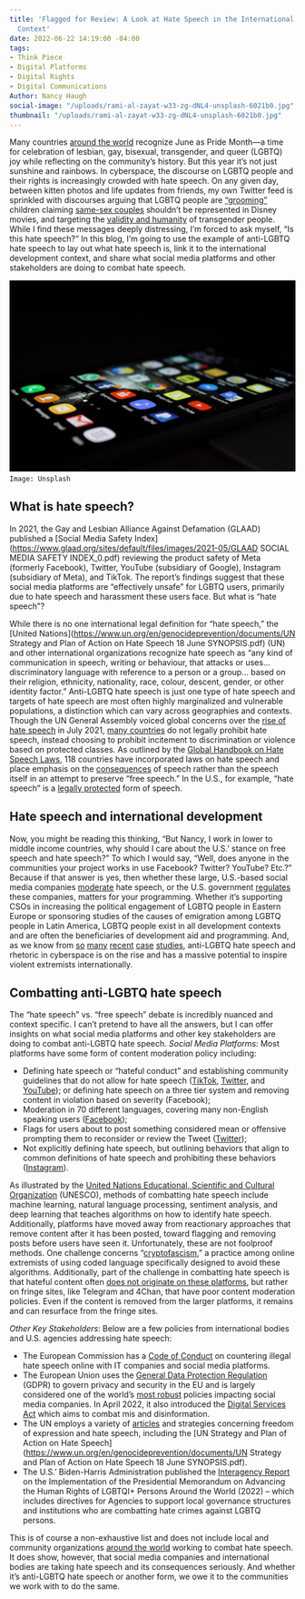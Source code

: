 ```yaml
---
title: 'Flagged for Review: A Look at Hate Speech in the International Development
  Context'
date: 2022-06-22 14:19:00 -04:00
tags:
- Think Piece
- Digital Platforms
- Digital Rights
- Digital Communications
Author: Nancy Haugh
social-image: "/uploads/rami-al-zayat-w33-zg-dNL4-unsplash-6021b0.jpg"
thumbnail: "/uploads/rami-al-zayat-w33-zg-dNL4-unsplash-6021b0.jpg"
---
```


Many countries [around the world](https://www.globesmart.com/blog/celebrating-lgbt-pride-around-the-world-things-to-know/) recognize June as Pride Month—a time for celebration of lesbian, gay, bisexual, transgender, and queer (LGBTQ) joy while reflecting on the community’s history. But this year it’s not just sunshine and rainbows. In cyberspace, the discourse on LGBTQ people and their rights is increasingly crowded with hate speech. On any given day, between kitten photos and life updates from friends, my own Twitter feed is sprinkled with discourses arguing that LGBTQ people are [“grooming”](https://www.npr.org/2022/05/11/1096623939/accusations-grooming-political-attack-homophobic-origins) children claiming [same-sex couples](https://twitter.com/benshapiro/status/1536667667150651392?s=21) shouldn’t be represented in Disney movies, and targeting the [validity and humanity](https://www.nbcnews.com/tech/tech-news/anti-lgbtq-threats-orchestrated-on-internet-shut-down-events-rcna33955) of transgender people. While I find these messages deeply distressing, I’m forced to ask myself, “Is this hate speech?” In this blog, I’m going to use the example of anti-LGBTQ hate speech to lay out what hate speech is, link it to the international development context, and share what social media platforms and other stakeholders are doing to combat hate speech. 

![rami-al-zayat-w33-zg-dNL4-unsplash-6021b0.jpg](/uploads/rami-al-zayat-w33-zg-dNL4-unsplash-6021b0.jpg) `Image: Unsplash`

<!--more--> 

## What is hate speech?
In 2021, the Gay and Lesbian Alliance Against Defamation (GLAAD) published a [Social Media Safety Index](https://www.glaad.org/sites/default/files/images/2021-05/GLAAD SOCIAL MEDIA SAFETY INDEX_0.pdf) reviewing the product safety of Meta (formerly Facebook), Twitter, YouTube (subsidiary of Google), Instagram (subsidiary of Meta), and TikTok. The report’s findings suggest that these social media platforms are “effectively unsafe” for LGBTQ users, primarily due to hate speech and harassment these users face. But what is “hate speech”? 

While there is no one international legal definition for “hate speech,” the [United Nations](https://www.un.org/en/genocideprevention/documents/UN Strategy and Plan of Action on Hate Speech 18 June SYNOPSIS.pdf) (UN) and other international organizations recognize hate speech as “any kind of communication in speech, writing or behaviour, that attacks or uses… discriminatory language with reference to a person or a group… based on their religion, ethnicity, nationality, race, colour, descent, gender, or other identity factor.” Anti-LGBTQ hate speech is just one type of hate speech and targets of hate speech are most often highly marginalized and vulnerable populations, a distinction which can vary across geographies and contexts. Though the UN General Assembly voiced global concerns over the [rise of hate speech](https://www.un.org/en/observances/countering-hate-speech) in July 2021, [many countries](https://aceproject.org/main/english/me/mec03d01.htm) do not legally prohibit hate speech, instead choosing to prohibit incitement to discrimination or violence based on protected classes. As outlined by the [Global Handbook on Hate Speech Laws](https://futurefreespeech.com/global-handbook-on-hate-speech-laws/), 118 countries have incorporated laws on hate speech and place emphasis on the [consequences](https://www.coe.int/en/web/european-commission-against-racism-and-intolerance/hate-speech-and-violence) of speech rather than the speech itself in an attempt to preserve “free speech.” In the U.S., for example, “hate speech” is a [legally protected](https://www.law.cornell.edu/supct/html/09-751.ZS.html) form of speech. 

## Hate speech and international development
Now, you might be reading this thinking, “But Nancy, I work in lower to middle income countries, why should I care about the U.S.’ stance on free speech and hate speech?” To which I would say, “Well, does anyone in the communities your project works in use Facebook? Twitter? YouTube? Etc.?” Because if that answer is yes, then whether these large, U.S.-based social media companies [moderate](https://futurefreespeech.com/global-handbook-on-hate-speech-laws/) hate speech, or the U.S. government [regulates](https://techcrunch.com/2020/10/19/who-regulates-social-media/) these companies, matters for your programming. Whether it’s supporting CSOs in increasing the political engagement of LGBTQ people in Eastern Europe or sponsoring studies of the causes of emigration among LGBTQ people in Latin America, LGBTQ people exist in all development contexts and are often the beneficiaries of development aid and programming. And, as we know from [so](https://www.isdglobal.org/digital_dispatches/anti-trans-hatred-against-athletes-highlights-policy-failures-facebook-twitter/) [many](https://www.ilga-europe.org/blog/anti-lgbti-attacks-your-country/) [recent](https://apnews.com/article/crime-arrests-riots-race-and-ethnicity-religion-a22a3e11521dfd398778d4820f484c50) [case](https://www.ilga-europe.org/blog/charting-sharp-rise-anti-lgbti-hate-speech-across-europe/) [studies](https://www.washingtonpost.com/national-security/2022/06/17/lgbtq-pride-violence/), anti-LGBTQ hate speech and rhetoric in cyberspace is on the rise and has a massive potential to inspire violent extremists internationally.     

## Combatting anti-LGBTQ hate speech
The “hate speech” vs. “free speech” debate is incredibly nuanced and context specific. I can’t pretend to have all the answers, but I can offer insights on what social media platforms and other key stakeholders are doing to combat anti-LGBTQ hate speech. 
*Social Media Platforms*: Most platforms have some form of content moderation policy including:
* Defining hate speech or “hateful conduct” and establishing community guidelines that do not allow for hate speech ([TikTok](https://www.tiktok.com/community-guidelines?lang=en), [Twitter](https://help.twitter.com/en/rules-and-policies/hateful-conduct-policy), and [YouTube](https://support.google.com/youtube/answer/2801939?hl=en)); or defining hate speech on a three tier system and removing content in violation based on severity (Facebook); 
* Moderation in 70 different languages, covering many non-English speaking users ([Facebook](https://www.wired.com/story/facebooks-global-reach-exceeds-linguistic-grasp/));
* Flags for users about to post something considered mean or offensive prompting them to reconsider or review the Tweet ([Twitter](https://www.npr.org/2021/05/06/994138707/want-to-send-a-mean-tweet-twitters-new-feature-wants-you-to-think-again));
* Not explicitly defining hate speech, but outlining behaviors that align to common definitions of hate speech and prohibiting these behaviors ([Instagram](https://upleap.com/blog/instagram-community-guidelines/)).

As illustrated by the [United Nations Educational, Scientific and Cultural Organization](https://unesdoc.unesco.org/ark:/48223/pf0000379177) (UNESCO), methods of combatting hate speech include machine learning, natural language processing, sentiment analysis, and deep learning that teaches algorithms on how to identify hate speech. Additionally, platforms have moved away from reactionary approaches that remove content after it has been posted, toward flagging and removing posts before users have seen it. Unfortunately, these are not foolproof methods. One challenge concerns “[cryptofascism](https://icct.nl/publication/swiping-right-the-allure-of-hyper-masculinity-and-cryptofascism-for-men-who-join-the-proud-boys/),” a practice among online extremists of using coded language specifically designed to avoid these algorithms. Additionally, part of the challenge in combatting hate speech is that hateful content often [does not originate on these platforms](https://www.nytimes.com/2022/06/01/technology/fringe-mainstream-social-media.html), but rather on fringe sites, like Telegram and 4Chan, that have poor content moderation policies. Even if the content is removed from the larger platforms, it remains and can resurface from the fringe sites. 

*Other Key Stakeholders*: Below are a few policies from international bodies and U.S. agencies addressing hate speech:
* The European Commission has a [Code of Conduct](https://ec.europa.eu/info/policies/justice-and-fundamental-rights/combatting-discrimination/racism-and-xenophobia/eu-code-conduct-countering-illegal-hate-speech-online_en) on countering illegal hate speech online with IT companies and social media platforms. 
* The European Union uses the [General Data Protection Regulation](https://gdpr.eu/what-is-gdpr/) (GDPR) to govern privacy and security in the EU and is largely considered one of the world’s [most robust](https://scholarship.law.vanderbilt.edu/cgi/viewcontent.cgi?article=1564&context=jetlaw) policies impacting social media companies. In April 2022, it also introduced the [Digital Services Act](https://www.nytimes.com/2022/04/22/technology/european-union-social-media-law.html) which aims to combat mis and disinformation.   
* The UN employs a variety of [articles](https://dig.watch/topics/freedom-expression) and strategies concerning freedom of expression and hate speech, including the [UN Strategy and Plan of Action on Hate Speech](https://www.un.org/en/genocideprevention/documents/UN Strategy and Plan of Action on Hate Speech 18 June SYNOPSIS.pdf).  
* The U.S.’ Biden-Harris Administration published the [Interagency Report](https://www.state.gov/wp-content/uploads/2022/04/Interagency-Report-on-the-Implementation-of-the-Presidential-Memorandum-on-Advancing-the-Human-Rights-of-Lesbian-Gay-Bisexual-Transgender-Queer-and-Intersex-Persons-Around-the-World-2022.pdf) on the Implementation of the Presidential Memorandum on Advancing the Human Rights of LGBTQI+ Persons Around the World (2022) – which includes directives for Agencies to support local governance structures and institutions who are combatting hate crimes against LGBTQ persons. 

This is of course a non-exhaustive list and does not include local and community organizations [around the world](https://theconversation.com/lessons-from-the-global-south-on-how-to-counter-harmful-information-180686) working to combat hate speech. It does show, however, that social media companies and international bodies are taking hate speech and its consequences seriously. And whether it’s anti-LGBTQ hate speech or another form, we owe it to the communities we work with to do the same.  